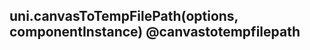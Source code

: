 ## uni.canvasToTempFilePath(options, componentInstance) @canvastotempfilepath

<!-- UTSAPIJSON.canvasToTempFilePath.description -->

<!-- UTSAPIJSON.canvasToTempFilePath.compatibility -->

<!-- UTSAPIJSON.canvasToTempFilePath.param -->

<!-- UTSAPIJSON.canvasToTempFilePath.returnValue -->

<!-- UTSAPIJSON.canvasToTempFilePath.tutorial -->

<!-- UTSAPIJSON.general_type.name -->

<!-- UTSAPIJSON.general_type.param -->
